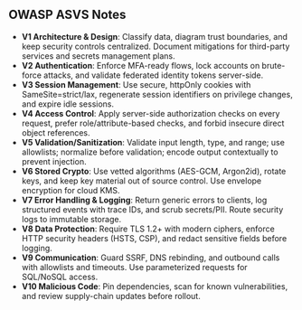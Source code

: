 ## OWASP ASVS Notes
- **V1 Architecture & Design**: Classify data, diagram trust boundaries, and keep security controls centralized. Document mitigations for third-party services and secrets management plans.
- **V2 Authentication**: Enforce MFA-ready flows, lock accounts on brute-force attacks, and validate federated identity tokens server-side.
- **V3 Session Management**: Use secure, httpOnly cookies with SameSite=strict/lax, regenerate session identifiers on privilege changes, and expire idle sessions.
- **V4 Access Control**: Apply server-side authorization checks on every request, prefer role/attribute-based checks, and forbid insecure direct object references.
- **V5 Validation/Sanitization**: Validate input length, type, and range; use allowlists; normalize before validation; encode output contextually to prevent injection.
- **V6 Stored Crypto**: Use vetted algorithms (AES-GCM, Argon2id), rotate keys, and keep key material out of source control. Use envelope encryption for cloud KMS.
- **V7 Error Handling & Logging**: Return generic errors to clients, log structured events with trace IDs, and scrub secrets/PII. Route security logs to immutable storage.
- **V8 Data Protection**: Require TLS 1.2+ with modern ciphers, enforce HTTP security headers (HSTS, CSP), and redact sensitive fields before logging.
- **V9 Communication**: Guard SSRF, DNS rebinding, and outbound calls with allowlists and timeouts. Use parameterized requests for SQL/NoSQL access.
- **V10 Malicious Code**: Pin dependencies, scan for known vulnerabilities, and review supply-chain updates before rollout.
